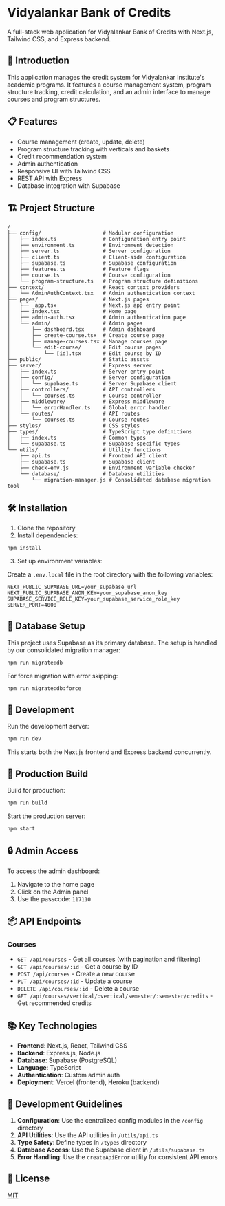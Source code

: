 # Vidyalankar Bank of Credits

A full-stack web application for Vidyalankar Bank of Credits with Next.js, Tailwind CSS, and Express backend.

## 🚀 Introduction

This application manages the credit system for Vidyalankar Institute's academic programs. It features a course management system, program structure tracking, credit calculation, and an admin interface to manage courses and program structures.

## 📋 Features

- Course management (create, update, delete)
- Program structure tracking with verticals and baskets
- Credit recommendation system
- Admin authentication
- Responsive UI with Tailwind CSS
- REST API with Express
- Database integration with Supabase

## 🏗️ Project Structure

```
/
├── config/                    # Modular configuration
│   ├── index.ts               # Configuration entry point
│   ├── environment.ts         # Environment detection
│   ├── server.ts              # Server configuration
│   ├── client.ts              # Client-side configuration
│   ├── supabase.ts            # Supabase configuration
│   ├── features.ts            # Feature flags
│   ├── course.ts              # Course configuration 
│   └── program-structure.ts   # Program structure definitions
├── context/                   # React context providers
│   └── AdminAuthContext.tsx   # Admin authentication context
├── pages/                     # Next.js pages
│   ├── _app.tsx               # Next.js app entry point
│   ├── index.tsx              # Home page
│   ├── admin-auth.tsx         # Admin authentication page
│   └── admin/                 # Admin pages
│       ├── dashboard.tsx      # Admin dashboard
│       ├── create-course.tsx  # Create course page
│       ├── manage-courses.tsx # Manage courses page
│       └── edit-course/       # Edit course pages
│           └── [id].tsx       # Edit course by ID
├── public/                    # Static assets
├── server/                    # Express server
│   ├── index.ts               # Server entry point
│   ├── config/                # Server configuration
│   │   └── supabase.ts        # Server Supabase client
│   ├── controllers/           # API controllers
│   │   └── courses.ts         # Course controller
│   ├── middleware/            # Express middleware
│   │   └── errorHandler.ts    # Global error handler
│   └── routes/                # API routes
│       └── courses.ts         # Course routes
├── styles/                    # CSS styles
├── types/                     # TypeScript type definitions
│   ├── index.ts               # Common types
│   └── supabase.ts            # Supabase-specific types
└── utils/                     # Utility functions
    ├── api.ts                 # Frontend API client
    ├── supabase.ts            # Supabase client
    ├── check-env.js           # Environment variable checker
    └── database/              # Database utilities
        └── migration-manager.js # Consolidated database migration tool
```

## 🛠️ Installation

1. Clone the repository
2. Install dependencies:

```bash
npm install
```

3. Set up environment variables:

Create a `.env.local` file in the root directory with the following variables:

```
NEXT_PUBLIC_SUPABASE_URL=your_supabase_url
NEXT_PUBLIC_SUPABASE_ANON_KEY=your_supabase_anon_key
SUPABASE_SERVICE_ROLE_KEY=your_supabase_service_role_key
SERVER_PORT=4000
```

## 🔌 Database Setup

This project uses Supabase as its primary database. The setup is handled by our consolidated migration manager:

```bash
npm run migrate:db
```

For force migration with error skipping:

```bash
npm run migrate:db:force
```

## 🚀 Development

Run the development server:

```bash
npm run dev
```

This starts both the Next.js frontend and Express backend concurrently.

## 🔧 Production Build

Build for production:

```bash
npm run build
```

Start the production server:

```bash
npm start
```

## 🔒 Admin Access

To access the admin dashboard:

1. Navigate to the home page
2. Click on the Admin panel
3. Use the passcode: `117110`

## 📦 API Endpoints

### Courses

- `GET /api/courses` - Get all courses (with pagination and filtering)
- `GET /api/courses/:id` - Get a course by ID
- `POST /api/courses` - Create a new course
- `PUT /api/courses/:id` - Update a course
- `DELETE /api/courses/:id` - Delete a course
- `GET /api/courses/vertical/:vertical/semester/:semester/credits` - Get recommended credits

## 📚 Key Technologies

- **Frontend**: Next.js, React, Tailwind CSS
- **Backend**: Express.js, Node.js
- **Database**: Supabase (PostgreSQL)
- **Language**: TypeScript
- **Authentication**: Custom admin auth
- **Deployment**: Vercel (frontend), Heroku (backend)

## 🧪 Development Guidelines

1. **Configuration**: Use the centralized config modules in the `/config` directory
2. **API Utilities**: Use the API utilities in `/utils/api.ts`
3. **Type Safety**: Define types in `/types` directory
4. **Database Access**: Use the Supabase client in `/utils/supabase.ts`
5. **Error Handling**: Use the `createApiError` utility for consistent API errors

## 📖 License

[MIT](LICENSE)
